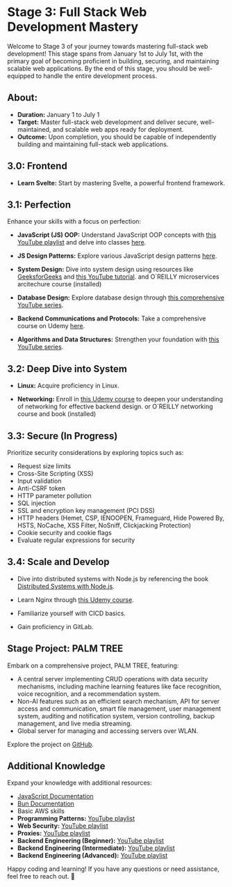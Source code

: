 # Stage 3: Full Stack Web Development Mastery

Welcome to Stage 3 of your journey towards mastering full-stack web development! This stage spans from January 1st to July 1st, with the primary goal of becoming proficient in building, securing, and maintaining scalable web applications. By the end of this stage, you should be well-equipped to handle the entire development process.

## About:

- **Duration:** January 1 to July 1
- **Target:** Master full-stack web development and deliver secure, well-maintained, and scalable web apps ready for deployment.
- **Outcome:** Upon completion, you should be capable of independently building and maintaining full-stack web applications.

## 3.0: Frontend

- **Learn Svelte:** Start by mastering Svelte, a powerful frontend framework.

## 3.1: Perfection

Enhance your skills with a focus on perfection:

- **JavaScript (JS) OOP:** Understand JavaScript OOP concepts with [this YouTube playlist](https://www.youtube.com/playlist?list=PL4cUxeGkcC9i5yvDkJgt60vNVWffpblB7) and delve into classes [here](https://www.youtube.com/watch?v=2ZphE5HcQPQ&pp=ygUNanMgb29wIGNvdXJzZQ%3D%3D).

- **JS Design Patterns:** Explore various JavaScript design patterns [here](https://www.freecodecamp.org/news/javascript-design-patterns-explained/).

- **System Design:** Dive into system design using resources like [GeeksforGeeks](https://www.geeksforgeeks.org/system-design-tutorial/) and [this YouTube tutorial](https://www.youtube.com/watch?v=i53Gi_K3o7I&pp=ygUUc3lzdGVtIGRlc2lnbiBjb3Vyc2U%3D). and O`REILLY  microservices arcitechure course (installed)

- **Database Design:** Explore database design through [this comprehensive YouTube series](https://www.youtube.com/watch?v=ztHopE5Wnpc&t=9584s&pp=ygUWZGF0YWJhc2UgZGVzaWduIGNvdXJzZQ%3D%3D).
- **Backend Communications and Protocols:** Take a comprehensive course on Udemy [here](https://www.udemy.com/course/fundamentals-of-backend-communications-and-protocols/).
  
- **Algorithms and Data Structures:** Strengthen your foundation with [this YouTube series](https://www.youtube.com/watch?v=coqQwbDezUA&list=PLC3y8-rFHvwjPxNAKvZpdnsr41E0fCMMP).

## 3.2: Deep Dive into System

- **Linux:** Acquire proficiency in Linux.

- **Networking:** Enroll in [this Udemy course](https://www.udemy.com/course/fundamentals-of-networking-for-effective-backend-design/) to deepen your understanding of networking for effective backend design. or O`REILLY networking course and book (installed)

## 3.3: Secure (In Progress)

Prioritize security considerations by exploring topics such as:

- Request size limits
- Cross-Site Scripting (XSS)
- Input validation
- Anti-CSRF token
- HTTP parameter pollution
- SQL injection
- SSL and encryption key management (PCI DSS)
- HTTP headers (Hemet, CSP, IENOOPEN, Frameguard, Hide Powered By, HSTS, NoCache, XSS Filter, NoSniff, Clickjacking Protection)
- Cookie security and cookie flags
- Evaluate regular expressions for security

## 3.4: Scale and Develop

- Dive into distributed systems with Node.js by referencing the book [Distributed Systems with Node.js](https://www.oreilly.com/library/view/distributed-systems-with/9781492077282/).

- Learn Nginx through [this Udemy course](https://www.udemy.com/course/nginx-crash-course/).

- Familiarize yourself with CICD basics.

- Gain proficiency in GitLab.

## Stage Project: PALM TREE

Embark on a comprehensive project, PALM TREE, featuring:

- A central server implementing CRUD operations with data security mechanisms, including machine learning features like face recognition, voice recognition, and a recommendation system.
- Non-AI features such as an efficient search mechanism, API for server access and communication, smart file management, user management system, auditing and notification system, version controlling, backup management, and live media streaming.
- Global server for managing and accessing servers over WLAN.

Explore the project on [GitHub](https://github.com/RealKareemAnees/PALM-TREE).

## Additional Knowledge

Expand your knowledge with additional resources:

- [JavaScript Documentation](https://developer.mozilla.org/en-US/docs/Web/JavaScript)
- [Bun Documentation](https://bun.sh/docs)
- Basic AWS skills
- **Programming Patterns:** [YouTube playlist](https://www.youtube.com/playlist?list=PLQnljOFTspQV1emqxKbcP5esAf4zpqWpe)
- **Web Security:** [YouTube playlist](https://www.youtube.com/playlist?list=PLQnljOFTspQU3YDMRSMvzflh_qXoz9zfv)
- **Proxies:** [YouTube playlist](https://www.youtube.com/playlist?list=PLQnljOFTspQVMeBmWI2AhxULWEeo7AaMC)
- **Backend Engineering (Beginner):** [YouTube playlist](https://www.youtube.com/playlist?list=PLQnljOFTspQUNnO4p00ua_C5mKTfldiYT)
- **Backend Engineering (Intermediate):** [YouTube playlist](https://www.youtube.com/playlist?list=PLQnljOFTspQWGuRmwojJ6LiV0ejm6eOcs)
- **Backend Engineering (Advanced):** [YouTube playlist](https://www.youtube.com/playlist?list=PLQnljOFTspQUybacGRk1b_p13dgI-SmcZ)

Happy coding and learning! If you have any questions or need assistance, feel free to reach out. 🚀
